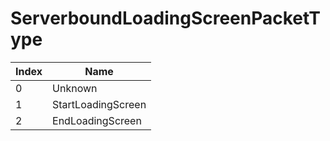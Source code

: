 # ServerboundLoadingScreenPacketType

Index | Name
--- | ---
0 | Unknown
1 | StartLoadingScreen
2 | EndLoadingScreen